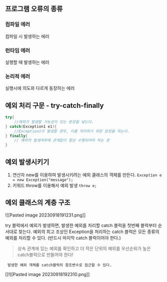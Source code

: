 ## 프로그램 오류의 종류

### 컴파일 에러
컴파일 시 발생하는 에러
### 런타임 에러
실행할 때 발생하는 에러
### 논리적 에러
실행시에 의도와 다르게 동장하는 에러

## 예외 처리 구문 - try-catch-finally
```java
try{
	//예외가 발생할 가능성이 있는 문장을 넣는다.
} catch(Exception1 e1){
	//Exception1이 발생할 경우, 이를 처리하기 위한 문장을 적는다. 
} finally{
	// 예외의 발생여부에 관계없이 항상 수행되어야 하는 문
}
```

## 예외 발생시키기
1. 연산자 new를 이용하여 발생시키려는 예외 클래스의 객체를 만든다.
	`Exception e = new Exception("message");`
2. 키워드 throw를 이용해서 예외 발생
	`throw e;`

## 예외 클래스의 계층 구조
![[Pasted image 20230918191231.png]]

try 블럭에서 예외가 발생하면, 발생한 예외를 처리할 catch 블럭을 첫번째 블럭부터 순서대로 찾는다. 예외의 최고 조상인 Exception을 처리하는 catch 블럭은 모든 종류의 예외를 처리할 수 있다. (반드시 마지막 catch 블럭이어야 한다.)
> 상속 관계에 있는 예외를 확인하고 더 작은 단위의 예외를 우선순위가 높은 catch블럭으로 만들어야 한다! 


	 발생한 예외 객체를 catch블럭의 참조변수로 접근할 수 있다.
[]![[Pasted image 20230918192310.png]]

